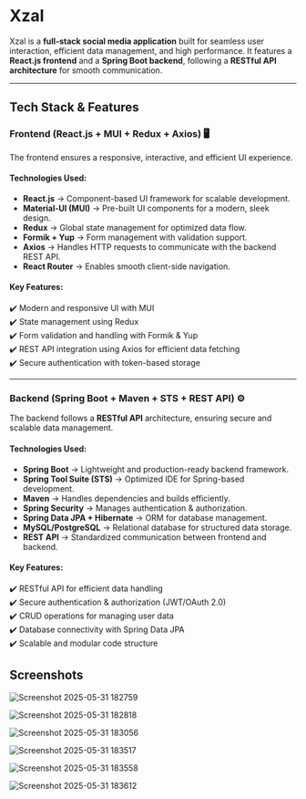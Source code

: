 # **Xzal**  


Xzal is a **full-stack social media application** built for seamless user interaction, efficient data management, and high performance. It features a **React.js frontend** and a **Spring Boot backend**, following a **RESTful API architecture** for smooth communication.  

---

## **Tech Stack & Features**  

### **Frontend (React.js + MUI + Redux + Axios) 🖥️**  
The frontend ensures a responsive, interactive, and efficient UI experience.  
#### **Technologies Used:**  
- **React.js** → Component-based UI framework for scalable development.  
- **Material-UI (MUI)** → Pre-built UI components for a modern, sleek design.  
- **Redux** → Global state management for optimized data flow.  
- **Formik + Yup** → Form management with validation support.  
- **Axios** → Handles HTTP requests to communicate with the backend REST API.  
- **React Router** → Enables smooth client-side navigation.  

#### **Key Features:**  
✔️ Modern and responsive UI with MUI  
✔️ State management using Redux  
✔️ Form validation and handling with Formik & Yup  
✔️ REST API integration using Axios for efficient data fetching  
✔️ Secure authentication with token-based storage  

---

### **Backend (Spring Boot + Maven + STS + REST API) ⚙️**  
The backend follows a **RESTful API** architecture, ensuring secure and scalable data management.  
#### **Technologies Used:**  
- **Spring Boot** → Lightweight and production-ready backend framework.  
- **Spring Tool Suite (STS)** → Optimized IDE for Spring-based development.  
- **Maven** → Handles dependencies and builds efficiently.  
- **Spring Security** → Manages authentication & authorization.  
- **Spring Data JPA + Hibernate** → ORM for database management.  
- **MySQL/PostgreSQL** → Relational database for structured data storage.  
- **REST API** → Standardized communication between frontend and backend.  

#### **Key Features:**  
✔️ RESTful API for efficient data handling  
✔️ Secure authentication & authorization (JWT/OAuth 2.0)  
✔️ CRUD operations for managing user data  
✔️ Database connectivity with Spring Data JPA  
✔️ Scalable and modular code structure  

 

## Screenshots 

![Screenshot 2025-05-31 182759](https://github.com/user-attachments/assets/171bc7fc-4543-4793-bc3c-2d7a8136af2f)

![Screenshot 2025-05-31 182818](https://github.com/user-attachments/assets/3003d2fa-4f4d-487e-9c3d-c02fa1eb5322)

![Screenshot 2025-05-31 183056](https://github.com/user-attachments/assets/4fbbb49e-56b3-4d6e-a126-842bc13a9bec)

![Screenshot 2025-05-31 183517](https://github.com/user-attachments/assets/8a5ff6e0-a91b-489e-9062-7489284cc7e7)

 ![Screenshot 2025-05-31 183558](https://github.com/user-attachments/assets/b2f77d3d-b40c-40bf-94e2-783715389cdc)
 
![Screenshot 2025-05-31 183612](https://github.com/user-attachments/assets/d9822869-7847-41cc-b047-3d74961d4f05)




 
